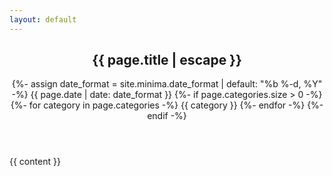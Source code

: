```yaml
---
layout: default
---
```


<article class="post h-entry" itemscope itemtype="http://schema.org/BlogPosting">

  <header class="post-header">
    <h1 class="post-title p-name" itemprop="name headline">{{ page.title | escape }}</h1>
    <p class="post-meta">
      <time class="dt-published" datetime="{{ page.date | date_to_xmlschema }}" itemprop="datePublished">
        {%- assign date_format = site.minima.date_format | default: "%b %-d, %Y" -%}
        {{ page.date | date: date_format }}
      </time>
      {%- if page.categories.size > 0 -%}
        <span class="post-categories">
          {%- for category in page.categories -%}
            <span class="category">{{ category }}</span>
          {%- endfor -%}
        </span>
      {%- endif -%}
    </p>
  </header>

  <div class="post-content e-content" itemprop="articleBody">
    {{ content }}
  </div>

  <a class="u-url" href="{{ page.url | relative_url }}" hidden></a>
</article>

